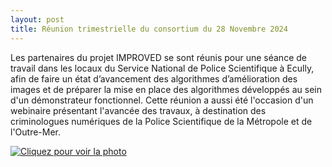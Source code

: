 ```yaml
---
layout: post
title: Réunion trimestrielle du consortium du 28 Novembre 2024
---
```


Les partenaires du projet IMPROVED se sont réunis pour une séance de travail dans les locaux du Service National de Police Scientifique à Ecully, afin de faire un état d’avancement des algorithmes d’amélioration des images et de préparer la mise en place des algorithmes développés au sein d'un démonstrateur fonctionnel. Cette réunion a aussi été l'occasion d'un webinaire présentant l'avancée des travaux, à destination des criminologues numériques de la Police Scientifique de la Métropole et de l'Outre-Mer.

<div class="image-row">
    <div class="image-column">
        <a href="/public/ecully.jpg" target="_blank">
            <img src="public/ecully.jpg" alt="Cliquez pour voir la photo">
        </a>
    </div>
</div>
